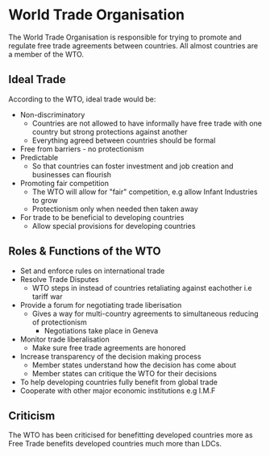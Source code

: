 # World Trade Organisation #
The World Trade Organisation is responsible for trying to promote and regulate free trade agreements between countries.
All almost countries are a member of the WTO.

## Ideal Trade ##
According to the WTO, ideal trade would be:
- Non-discriminatory
    - Countries are not allowed to have informally have free trade with one country but strong protections against another
    - Everything agreed between countries should be formal
- Free from barriers - no protectionism
- Predictable
    - So that countries can foster investment and job creation and businesses can flourish
- Promoting fair competition
    - The WTO will allow for "fair" competition, e.g allow Infant Industries to grow
    - Protectionism only when needed then taken away
- For trade to be beneficial to developing countries
    - Allow special provisions for developing countries

## Roles & Functions of the WTO ##
- Set and enforce rules on international trade
- Resolve Trade Disputes
    - WTO steps in instead of countries retaliating against eachother i.e tariff war
- Provide a forum for negotiating trade liberisation
    - Gives a way for multi-country agreements to simultaneous reducing of protectionism
        - Negotiations take place in Geneva
- Monitor trade liberalisation
    - Make sure free trade agreements are honored
- Increase transparency of the decision making process
    - Member states understand how the decision has come about
    - Member states can critique the WTO for their decisions
- To help developing countries fully benefit from global trade
- Cooperate with other major economic institutions e.g I.M.F

## Criticism ##
The WTO has been criticised for benefitting developed countries more as Free Trade benefits developed countries much more than LDCs.
